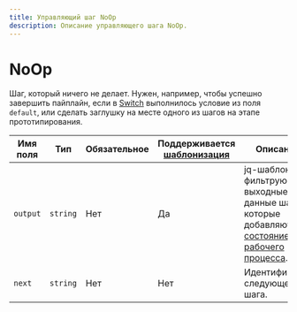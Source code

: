 ```yaml
---
title: Управляющий шаг NoOp
description: Описание управляющего шага NoOp.
---
```


# NoOp

Шаг, который ничего не делает. Нужен, например, чтобы успешно завершить пайплайн, если в [Switch](switch.md) выполнилось условие из поля `default`, или сделать заглушку на месте одного из шагов на этапе прототипирования.

Имя поля | Тип | Обязательное | Поддерживается [шаблонизация](../../templating.md) | Описание
--- | --- | --- | --- | ---
`output` | `string` | Нет | Да | jq-шаблон, фильтрующий выходные данные шага, которые добавляются в [состояние рабочего процесса](../../workflow.md#state).
`next` | `string` | Нет | Нет | Идентификатор следующего шага.